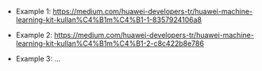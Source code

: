 * Example 1: https://medium.com/huawei-developers-tr/huawei-machine-learning-kit-kullan%C4%B1m%C4%B1-1-8357924106a8

* Example 2: https://medium.com/huawei-developers-tr/huawei-machine-learning-kit-kullan%C4%B1m%C4%B1-2-c8c422b8e786

* Example 3: ...
